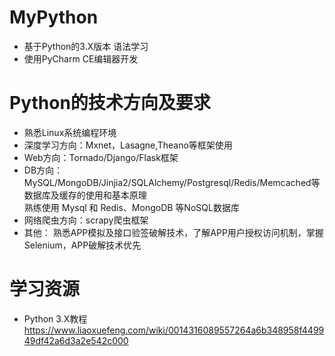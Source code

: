 # MyPython
* 基于Python的3.X版本 语法学习
* 使用PyCharm CE编辑器开发

# Python的技术方向及要求
* 熟悉Linux系统编程环境
* 深度学习方向：Mxnet，Lasagne,Theano等框架使用
* Web方向：Tornado/Django/Flask框架
* DB方向： MySQL/MongoDB/Jinjia2/SQLAlchemy/Postgresql/Redis/Memcached等数据库及缓存的使用和基本原理 <br>
  熟练使用 Mysql 和 Redis、MongoDB 等NoSQL数据库
* 网络爬虫方向：scrapy爬虫框架
* 其他： 熟悉APP模拟及接口验签破解技术，了解APP用户授权访问机制，掌握Selenium，APP破解技术优先


# 学习资源
* Python 3.X教程
https://www.liaoxuefeng.com/wiki/0014316089557264a6b348958f449949df42a6d3a2e542c000